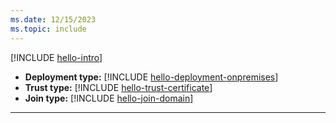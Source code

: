```yaml
---
ms.date: 12/15/2023
ms.topic: include
---
```


[!INCLUDE [hello-intro](../../includes/hello-intro.md)]
- **Deployment type:** [!INCLUDE [hello-deployment-onpremises](../../includes/hello-deployment-onpremises.md)]
- **Trust type:** [!INCLUDE [hello-trust-certificate](hello-trust-certificate.md)]
- **Join type:** [!INCLUDE [hello-join-domain](../../includes/hello-join-domain.md)]
---